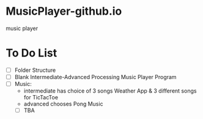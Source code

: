 # MusicPlayer-github.io
music player

# To Do List 
- [ ] Folder Structure
- [ ] Blank Intermediate-Advanced Processing Music Player Program
- [ ] Music:
    - intermediate has choice of 3 songs Weather App & 3 different songs for TicTacToe 
    - advanced chooses Pong Music
    - [ ] TBA